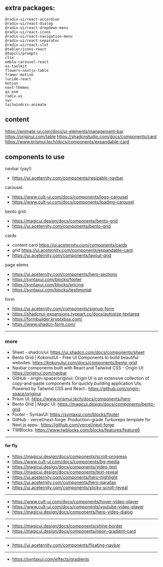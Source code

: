 ## extra packages:

```
@radix-ui/react-accordion
@radix-ui/react-dialog
@radix-ui/react-dropdown-menu
@radix-ui/react-icons
@radix-ui/react-navigation-menu
@radix-ui/react-separator
@radix-ui/react-slot
@tabler/icons-react
@topcli/prompts
clsx
embla-carousel-react
es-toolkit
flowers-nextjs-table
framer-motion
lucide-react
motion
next-themes
qs-esm
radix-ui
swr
tailwindcss-animate
```

## content

https://animate-ui.com/docs/ui-elements/management-bar
https://originui.com/table
https://shadcnstudio.com/docs/components/card
https://www.prismui.tech/docs/components/expandable-card

## components to use

navbar (yay!)

- https://ui.aceternity.com/components/resizable-navbar

carousel

- https://www.cult-ui.com/docs/components/logo-carousel
- https://www.cult-ui.com/docs/components/loading-carousel

bento grid

- https://magicui.design/docs/components/bento-grid
- https://ui.aceternity.com/components/bento-grid

cards

- content card https://ui.aceternity.com/components/cards
- grid https://ui.aceternity.com/components/expandable-card
- https://ui.aceternity.com/components/layout-grid

page elems

- https://ui.aceternity.com/components/hero-sections
- https://syntaxui.com/blocks/footer
- https://syntaxui.com/blocks/pricing
- https://syntaxui.com/blocks/testimonial

form

- https://ui.aceternity.com/components/signup-form
- https://shadcnui-expansions.typeart.cc/docs/autosize-textarea
- https://formbuilder.kryptxbsa.com/
- https://www.shadcn-form.com/

---

### more

- Sheet - shadcn/ui: https://ui.shadcn.com/docs/components/sheet
- Bento Grid | KokonutUI - Free UI Components to build beautiful websites: https://kokonutui.com/docs/components/bento-grid
- Navbar components built with React and Tailwind CSS - Origin UI: https://originui.com/navbar
- GitHub - origin-space/originui: Origin UI is an extensive collection of copy-and-paste components for quickly building application UIs. Powered by Tailwind CSS and React.: https://github.com/origin-space/originui
- Prism UI: https://www.prismui.tech/docs/components/hero
- Bento Grid | Magic UI: https://magicui.design/docs/components/bento-grid
- Footer - SyntaxUI: https://syntaxui.com/blocks/footer
- GitHub - vercel/next-forge: Production-grade Turborepo template for Next.js apps.: https://github.com/vercel/next-forge
- TWBlocks: https://www.twblocks.com/blocks/features/feature6

---

#### for fly

- https://magicui.design/docs/components/scroll-progress
- https://www.cult-ui.com/docs/components/bg-media
- https://magicui.design/docs/components/video-text
- https://magicui.design/docs/components/text-reveal
- https://ui.aceternity.com/components/hero-highlight
- https://ui.aceternity.com/components/hero-parallax
- https://ui.aceternity.com/components/sticky-scroll-reveal

---

- https://www.cult-ui.com/docs/components/hover-video-player
- https://www.cult-ui.com/docs/components/youtube-video-player
- https://magicui.design/docs/components/hero-video-dialog

---

- https://magicui.design/docs/components/shine-border
- https://magicui.design/docs/components/neon-gradient-card

---

- https://ui.aceternity.com/components/floating-navbar

---

- https://syntaxui.com/effects/gradients
